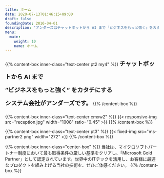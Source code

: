 ```yaml
---
title: ホーム
date: 2020-07-13T01:46:15+09:00
draft: false
foundingDate: 2016-04-01
description: "アンダーズはチャットボットから AI まで「ビジネスをもっと強く」をカタチにするシステム会社です。"
menu:
  main:
    weight: 10
    name: ホーム
---
```


{{% content-box inner-class="text-center pt2 my4" %}}
<b STYLE="font-size: 1.2rem; line-height:2.7rem">チャットボットから AI まで</br>
”ビジネスをもっと強く” をカタチにする</br>
システム会社がアンダーズです。</b>
{{% /content-box %}}

{{% content-box inner-class="text-center cmxw2" %}}
{{< responsive-img src="reception.jpg" width="1008" ratio="0.45" >}}
{{% /content-box %}}

{{% content-box inner-class="text-center pt3" %}}
{{< fixed-img  src="ms-partner2.png" width="272" >}}
{{% /content-box %}}

{{% content-box inner-class="center-box" %}}
当社は、マイクロソフトパートナー制度において最も取得条件の厳しい基準をクリアし、「Microsoft Gold Partner」として認定されています。世界中のITテックを活用し、お客様に最適なプロダクトを組み上げる当社の技術を、ぜひご体感ください。
{{% /content-box %}}
